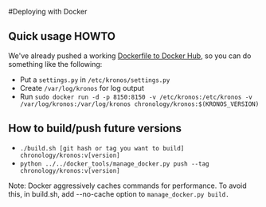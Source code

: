 #Deploying with Docker

## Quick usage HOWTO

We've already pushed a working [Dockerfile to Docker Hub](https://registry.hub.docker.com/u/chronology/kronos/), so you can do something like the following:

  * Put a `settings.py` in `/etc/kronos/settings.py`
  * Create `/var/log/kronos` for log output
  * Run `sudo docker run -d -p 8150:8150 -v /etc/kronos:/etc/kronos -v /var/log/kronos:/var/log/kronos chronology/kronos:$(KRONOS_VERSION)`

## How to build/push future versions

  * `./build.sh [git hash or tag you want to build] chronology/kronos:v[version]`
  * `python ../../docker_tools/manage_docker.py push --tag chronology/kronos:v[version]`

Note: Docker aggressively caches commands for performance.  To avoid this, in build.sh, add --no-cache option to `manage_docker.py build.`